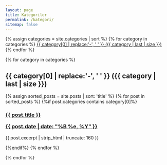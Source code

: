 ```yaml
---
layout: page
title: Kategoriler
permalink: /kategori/
sitemap: false
---
```

    
<div>
{% assign categories = site.categories | sort %}
{% for category in categories %}
<span class="site-tag">
    <a href="#{{ category | first | slugify }}">
        {{ category[0] | replace:'-', ' ' }} ({{ category | last | size }})
    </a>
</span>
{% endfor %}
</div>
<div id="index">

{% for category in categories %}
<a name="{{ category[0] }}"></a><h2>{{ category[0] | replace:'-', ' ' }} ({{ category | last | size }}) </h2>
{% assign sorted_posts = site.posts | sort: 'title' %}
{% for post in sorted_posts %}
{%if post.categories contains category[0]%}

<h3><a href="{{ site.url }}{{ site.baseurl }}{{ post.url }}" title="{{ post.title }}">{{ post.title }} <p class="date">{{ post.date |  date: "%B %e, %Y" }}</p></a></h3>
<p>{{ post.excerpt | strip_html | truncate: 160 }}</p>

{%endif%}
{% endfor %}

{% endfor %}
</div>
